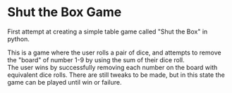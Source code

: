 # Shut the Box Game

First attempt at creating a simple table game called "Shut the Box" in python.

This is a game where the user rolls a pair of dice, and attempts to remove the "board" of number 1-9 by using the sum of their dice roll.  
The user wins by successfully removing each number on the board with equivalent dice rolls.  There are still tweaks to be made, but in this state the game can be played
until win or failure.
